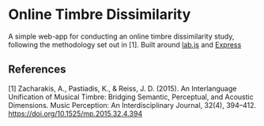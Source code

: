 # Online Timbre Dissimilarity

A simple web-app for conducting an online timbre dissimilarity study, following the methodology set out in [1]. Built around [lab.js](https://lab.js.org/) and [Express](https://expressjs.com/)

## References

[1] Zacharakis, A., Pastiadis, K., & Reiss, J. D. (2015). An Interlanguage Unification of Musical Timbre: Bridging Semantic, Perceptual, and Acoustic Dimensions. Music Perception: An Interdisciplinary Journal, 32(4), 394–412. https://doi.org/10.1525/mp.2015.32.4.394
